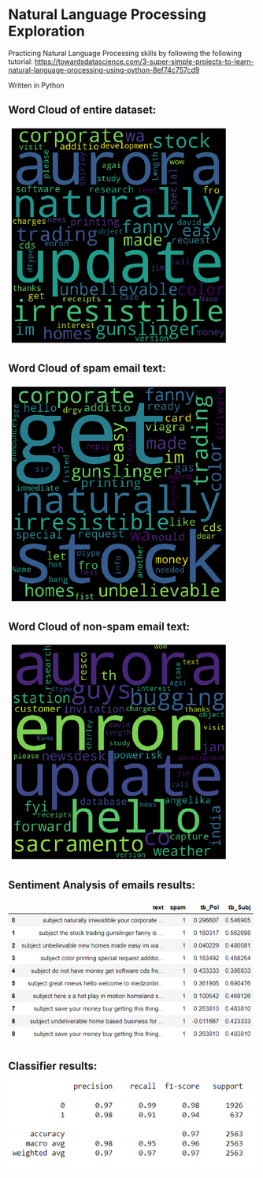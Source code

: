 # Natural Language Processing Exploration
Practicing Natural Language Processing skills by following the following tutorial:
https://towardsdatascience.com/3-super-simple-projects-to-learn-natural-language-processing-using-python-8ef74c757cd9

Written in Python

## Word Cloud of entire dataset:
![Word Cloud of entire dataset](https://raw.githubusercontent.com/MatthewBarrettUCD/Simple-NLP-Projects/main/images/wordCloudDefault.png)

## Word Cloud of spam email text:
![Word Cloud of Spam emails](https://raw.githubusercontent.com/MatthewBarrettUCD/Simple-NLP-Projects/main/images/spamWordCloud.png)

## Word Cloud of non-spam email text:
![Word cloud of non-spam emails](https://raw.githubusercontent.com/MatthewBarrettUCD/Simple-NLP-Projects/main/images/nonSpamWordCloud.png)

## Sentiment Analysis of emails results:
![Sentiment analysis results](https://raw.githubusercontent.com/MatthewBarrettUCD/Simple-NLP-Projects/main/images/sentimentAnalysisResults.PNG)

## Classifier results:
![Classifier Results](https://raw.githubusercontent.com/MatthewBarrettUCD/Simple-NLP-Projects/main/images/classifierResults.PNG)
